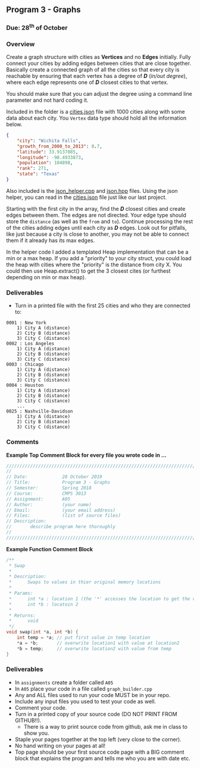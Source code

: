 ## Program 3 - Graphs
### Due: 28<sup>th</sup> of October

### Overview

Create a graph structure with cities as __Vertices__ and no __Edges__ initially. Fully connect your cities by adding edges between cities that are close together. Basically create a connected graph of all the cities so that every city is reachable by ensuring that each vertex has a  degree of ***D*** (*in/out degree*), where each edge represents one of ***D*** closest cities to that vertex.

You should make sure that you can adjust the degree using a command line parameter and not hard coding it. 

Included in the folder is a [cities.json](./cities.json) file with 1000 cities along with some data about each city. You `Vertex` data type should hold all the information below.

```json
{
	"city": "Wichita Falls",
	"growth_from_2000_to_2013": 0.7,
	"latitude": 33.9137085,
	"longitude": -98.4933873,
	"population": 104898,
	"rank": 271,
	"state": "Texas"
}
```

Also included is the [json_helper.cpp](./json_helper.cpp) and [json.hpp](json.hpp) files. Using the json helper, you can read in the [cities.json](./cities.json) file just like our last project. 

Starting with the first city in the array, find the ***D*** closest cities and create edges between them. The edges are not directed. Your edge type should store the `distance` (as well as the `from` and `to`). Continue processing the rest of the cities adding edges until each city as ***D*** edges. Look out for pitfalls, like just because a city is close to another, you may not be able to connect them if it already has its max edges. 

In the helper code I added a templated Heap implementation that can be a min or a max heap. If you add a "priority" to your city struct, you could load the heap with cities where the "priority" is the distance from city X. You could then use Heap.extract() to get the 3 closest cites (or furthest depending on min or max heap).

### Deliverables

- Turn in a printed file with the first 25 cities and who they are connected to:

```
0001 : New York 
    1) City A (distance)
	2) City B (distance)
	3) City C (distance)
0002 : Los Angeles
    1) City A (distance)
	2) City B (distance)
	3) City C (distance)
0003 : Chicago
    1) City A (distance)
	2) City B (distance)
	3) City C (distance)
0004 : Houston
    1) City A (distance)
	2) City B (distance)
	3) City C (distance)
	...
0025 : Nashville-Davidson
    1) City A (distance)
	2) City B (distance)
	3) City C (distance)
```

### Comments

**Example Top Comment Block for every file you wrote code in ...**

```cpp
///////////////////////////////////////////////////////////////////////////////
//
// Date:             28 October 2019
// Title:            Program 3 - Graphs
// Semester:         Spring 2018
// Course:           CMPS 3013 
// Assignment:       A05
// Author:           (your name)
// Email:            (your email address)
// Files:            (list of source files)
// Description:
//       describe program here thoroughly
//
/////////////////////////////////////////////////////////////////////////////////
```

**Example Function Comment Block**

```cpp
/**
 * Swap
 * 
 * Description:
 *      Swaps to values in thier original memory locations
 * 
 * Params:
 *      int *a : location 1 (the '*' accesses the location to get the value)
 *      int *b : locatoin 2
 * 
 * Returns:
 *      void
 */
void swap(int *a, int *b) {
    int temp = *a; // put first value in temp location
    *a = *b;       // overwrite location1 with value at location2
    *b = temp;     // overwrite location2 with value from temp
}
```

### Deliverables

- In `assignments` create a folder called `A05`
- In `A05` place your code in a file called `graph_builder.cpp`
- Any and ALL files used to run your code MUST be in your repo.
- Include any input files you used to test your code as well.
- Comment your code. 
- Turn in a printed copy of your source code (DO NOT PRINT FROM GITHUB!!). 
  - There is a way to print source code from github, ask me in class to show you.
- Staple your pages together at the top left (very close to the corner).
- No hand writing on your pages at all! 
- Top page should be your first source code page with a BIG comment block that explains the program and tells me who you are with date etc.

